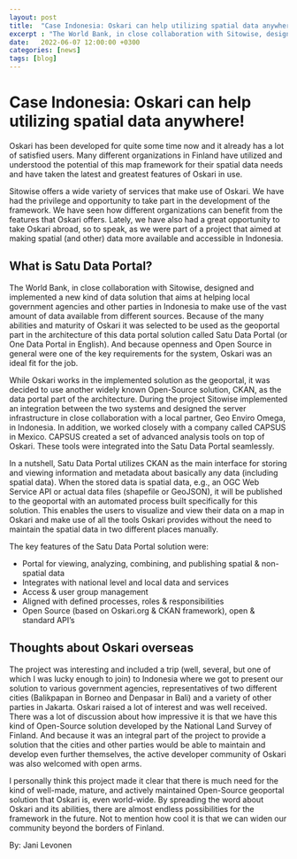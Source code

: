 ```yaml
---
layout: post
title:  "Case Indonesia: Oskari can help utilizing spatial data anywhere!"
excerpt : "The World Bank, in close collaboration with Sitowise, designed and implemented a new kind of data solution that aims at helping local government agencies and other parties in Indonesia to make use of the vast amount of data available from different sources."
date:   2022-06-07 12:00:00 +0300
categories: [news]
tags: [blog]
---
```


# Case Indonesia: Oskari can help utilizing spatial data anywhere!

Oskari has been developed for quite some time now and it already has a lot of satisfied users. Many different organizations in Finland have utilized and understood the potential of this map framework for their spatial data needs and have taken the latest and greatest features of Oskari in use.

Sitowise offers a wide variety of services that make use of Oskari. We have had the privilege and opportunity to take part in the development of the framework. We have seen how different organizations can benefit from the features that Oskari offers. Lately, we have also had a great opportunity to take Oskari abroad, so to speak, as we were part of a project that aimed at making spatial (and other) data more available and accessible in Indonesia.

## What is Satu Data Portal?

The World Bank, in close collaboration with Sitowise, designed and implemented a new kind of data solution that aims at helping local government agencies and other parties in Indonesia to make use of the vast amount of data available from different sources. Because of the many abilities and maturity of Oskari it was selected to be used as the geoportal part in the architecture of this data portal solution called Satu Data Portal (or One Data Portal in English). And because openness and Open Source in general were one of the key requirements for the system, Oskari was an ideal fit for the job.

While Oskari works in the implemented solution as the geoportal, it was decided to use another widely known Open-Source solution, CKAN, as the data portal part of the architecture. During the project Sitowise implemented an integration between the two systems and designed the server infrastructure in close collaboration with a local partner, Geo Enviro Omega, in Indonesia. In addition, we worked closely with a company called CAPSUS in Mexico. CAPSUS created a set of advanced analysis tools on top of Oskari. These tools were integrated into the Satu Data Portal seamlessly.

In a nutshell, Satu Data Portal utilizes CKAN as the main interface for storing and viewing information and metadata about basically any data (including spatial data). When the stored data is spatial data, e.g., an OGC Web Service API or actual data files (shapefile or GeoJSON), it will be published to the geoportal with an automated process built specifically for this solution. This enables the users to visualize and view their data on a map in Oskari and make use of all the tools Oskari provides without the need to maintain the spatial data in two different places manually.

The key features of the Satu Data Portal solution were:
* Portal for viewing, analyzing, combining, and publishing spatial & non-spatial data
* Integrates with national level and local data and services
* Access & user group management
* Aligned with defined processes, roles & responsibilities
* Open Source (based on Oskari.org & CKAN framework), open & standard API’s

## Thoughts about Oskari overseas 

The project was interesting and included a trip (well, several, but one of which I was lucky enough to join) to Indonesia where we got to present our solution to various government agencies, representatives of two different cities (Balikpapan in Borneo and Denpasar in Bali) and a variety of other parties in Jakarta. Oskari raised a lot of interest and was well received. There was a lot of discussion about how impressive it is that we have this kind of Open-Source solution developed by the National Land Survey of Finland. And because it was an integral part of the project to provide a solution that the cities and other parties would be able to maintain and develop even further themselves, the active developer community of Oskari was also welcomed with open arms.

I personally think this project made it clear that there is much need for the kind of well-made, mature, and actively maintained Open-Source geoportal solution that Oskari is, even world-wide. By spreading the word about Oskari and its abilities, there are almost endless possibilities for the framework in the future. Not to mention how cool it is that we can widen our community beyond the borders of Finland.

By: Jani Levonen
